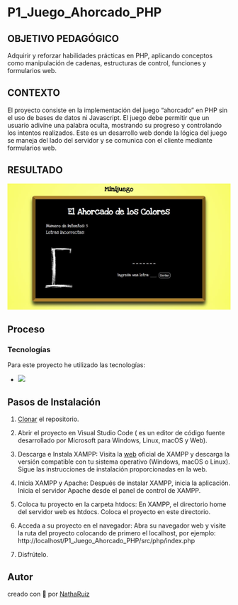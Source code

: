 # P1_Juego_Ahorcado_PHP

## OBJETIVO PEDAGÓGICO 
Adquirir y reforzar habilidades prácticas en PHP, aplicando conceptos como manipulación de cadenas, estructuras de control, funciones y formularios web.

## CONTEXTO
El proyecto consiste en la implementación del juego “ahorcado” en PHP sin el uso de bases de datos ni Javascript. El juego debe permitir que un usuario adivine una palabra oculta, mostrando su progreso y controlando los intentos realizados. Este es un desarrollo web donde la lógica del juego se maneja del lado del servidor y se comunica con el cliente mediante formularios web.

## RESULTADO
<img src="./src/assets/images/demo.JPG">

## Proceso 
### Tecnologías
Para este proyecto he utilizado las tecnologías:
- <img src="https://skillicons.dev/icons?i=html,css,php,)](https://skillicons.dev"/>

## Pasos de Instalación
1. [Clonar](https://docs.github.com/es/repositories/creating-and-managing-repositories/cloning-a-repository) el repositorio.

2. Abrir el proyecto en Visual Studio Code ( es un editor de código fuente desarrollado por Microsoft para Windows, Linux, macOS y Web).

3. Descarga e Instala XAMPP: Visita la [web](https://www.apachefriends.org/index.html) oficial de XAMPP y descarga la versión compatible con tu sistema operativo (Windows, macOS o Linux). Sigue las instrucciones de instalación proporcionadas en la web.

4. Inicia XAMPP y Apache: Después de instalar XAMPP, inicia la aplicación. Inicia el servidor Apache desde el panel de control de XAMPP.

5. Coloca tu proyecto en la carpeta htdocs: En XAMPP, el directorio home del servidor web es htdocs. Coloca el proyecto en este directorio.

6. Acceda a su proyecto en el navegador: Abra su navegador web y visite la ruta del proyecto colocando de primero el localhost, por ejemplo: http://localhost/P1_Juego_Ahorcado_PHP/src/php/index.php 

7. Disfrútelo.

## Autor 
creado con 💜 por [NathaRuiz](https://github.com/NathaRuiz)